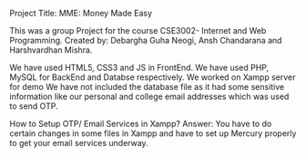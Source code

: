 Project Title: MME: Money Made Easy

This was a group Project for the course CSE3002- Internet and Web Programming.
Created by: Debargha Guha Neogi, Ansh Chandarana and Harshvardhan Mishra.

We have used HTML5, CSS3 and JS in FrontEnd.
We have used PHP, MySQL for BackEnd and Databse respectively.
We worked on Xampp server for demo
We have not included the database file as it had some sensitive information like our personal and college email addresses which was used to send OTP.

How to Setup OTP/ Email Services in Xampp?
Answer: You have to do certain changes in some files in Xampp and have to set up Mercury properly to get your email services underway.
